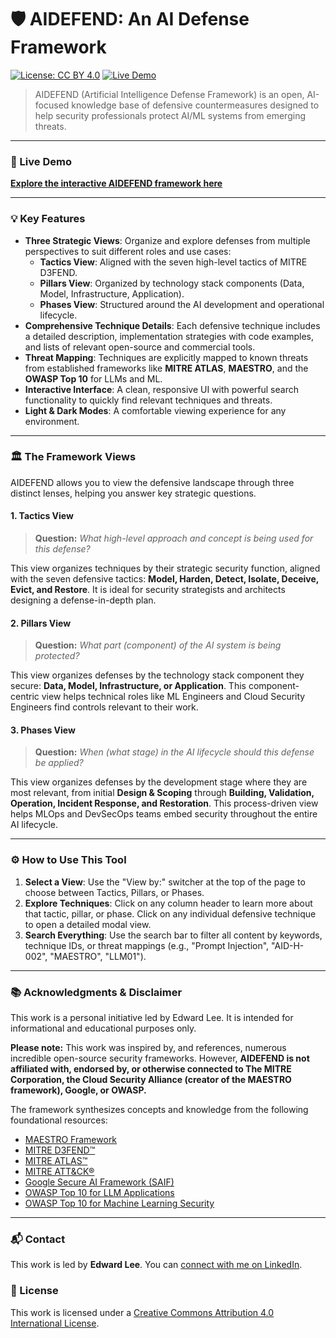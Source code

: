# 🛡️ AIDEFEND: An AI Defense Framework

[![License: CC BY 4.0](https://img.shields.io/badge/License-CC_BY_4.0-lightgrey.svg?style=for-the-badge)](https://creativecommons.org/licenses/by/4.0/)
[![Live Demo](https://img.shields.io/badge/Live-Demo-brightgreen?style=for-the-badge)](https://edward-playground.github.io/aidefense-framework/)

> AIDEFEND (Artificial Intelligence Defense Framework) is an open, AI-focused knowledge base of defensive countermeasures designed to help security professionals protect AI/ML systems from emerging threats.

---

### 🚀 Live Demo

**[Explore the interactive AIDEFEND framework here](https://edward-playground.github.io/aidefense-framework/)**

---

### 💡 Key Features

* **Three Strategic Views**: Organize and explore defenses from multiple perspectives to suit different roles and use cases:
    * **Tactics View**: Aligned with the seven high-level tactics of MITRE D3FEND.
    * **Pillars View**: Organized by technology stack components (Data, Model, Infrastructure, Application).
    * **Phases View**: Structured around the AI development and operational lifecycle.
* **Comprehensive Technique Details**: Each defensive technique includes a detailed description, implementation strategies with code examples, and lists of relevant open-source and commercial tools.
* **Threat Mapping**: Techniques are explicitly mapped to known threats from established frameworks like **MITRE ATLAS**, **MAESTRO**, and the **OWASP Top 10** for LLMs and ML.
* **Interactive Interface**: A clean, responsive UI with powerful search functionality to quickly find relevant techniques and threats.
* **Light & Dark Modes**: A comfortable viewing experience for any environment.

---

### 🏛️ The Framework Views

AIDEFEND allows you to view the defensive landscape through three distinct lenses, helping you answer key strategic questions.

#### **1. Tactics View**
> **Question:** *What high-level approach and concept is being used for this defense?*

This view organizes techniques by their strategic security function, aligned with the seven defensive tactics: **Model, Harden, Detect, Isolate, Deceive, Evict, and Restore**. It is ideal for security strategists and architects designing a defense-in-depth plan.

#### **2. Pillars View**
> **Question:** *What part (component) of the AI system is being protected?*

This view organizes defenses by the technology stack component they secure: **Data, Model, Infrastructure, or Application**. This component-centric view helps technical roles like ML Engineers and Cloud Security Engineers find controls relevant to their work.

#### **3. Phases View**
> **Question:** *When (what stage) in the AI lifecycle should this defense be applied?*

This view organizes defenses by the development stage where they are most relevant, from initial **Design & Scoping** through **Building, Validation, Operation, Incident Response, and Restoration**. This process-driven view helps MLOps and DevSecOps teams embed security throughout the entire AI lifecycle.

---

### ⚙️ How to Use This Tool

1.  **Select a View**: Use the "View by:" switcher at the top of the page to choose between Tactics, Pillars, or Phases.
2.  **Explore Techniques**: Click on any column header to learn more about that tactic, pillar, or phase. Click on any individual defensive technique to open a detailed modal view.
3.  **Search Everything**: Use the search bar to filter all content by keywords, technique IDs, or threat mappings (e.g., "Prompt Injection", "AID-H-002", "MAESTRO", "LLM01").

---

### 📚 Acknowledgments & Disclaimer

This work is a personal initiative led by Edward Lee. It is intended for informational and educational purposes only.

**Please note:** This work was inspired by, and references, numerous incredible open-source security frameworks. However, **AIDEFEND is not affiliated with, endorsed by, or otherwise connected to The MITRE Corporation, the Cloud Security Alliance (creator of the MAESTRO framework), Google, or OWASP.**

The framework synthesizes concepts and knowledge from the following foundational resources:
* [MAESTRO Framework](https://cloudsecurityalliance.org/blog/2025/02/06/agentic-ai-threat-modeling-framework-maestro/)
* [MITRE D3FEND™](https://d3fend.mitre.org/)
* [MITRE ATLAS™](https://atlas.mitre.org/)
* [MITRE ATT&CK®](https://attack.mitre.org/)
* [Google Secure AI Framework (SAIF)](https://saif.google/)
* [OWASP Top 10 for LLM Applications](https://owasp.org/www-project-top-10-for-large-language-model-applications/)
* [OWASP Top 10 for Machine Learning Security](https://owasp.org/www-project-machine-learning-security-top-10/)

---

### 📬 Contact

This work is led by **Edward Lee**. You can [connect with me on LinkedIn](https://www.linkedin.com/in/go-edwardlee/).

### 📜 License

This work is licensed under a [Creative Commons Attribution 4.0 International License](http://creativecommons.org/licenses/by/4.0/).

